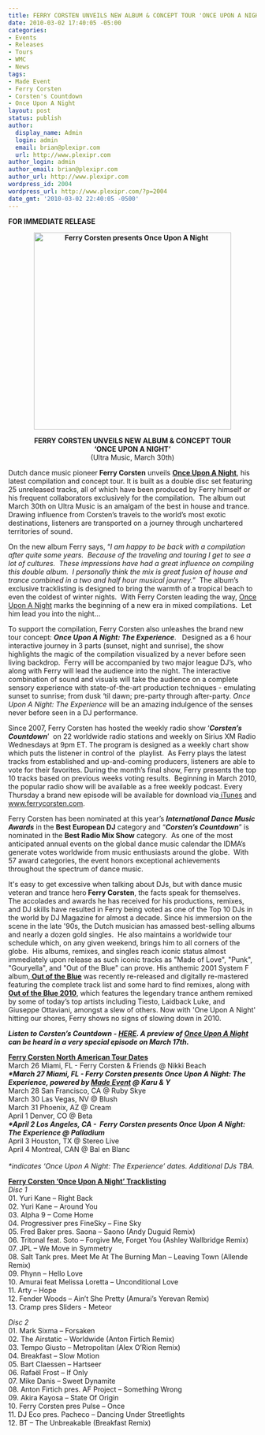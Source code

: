 ```yaml
---
title: FERRY CORSTEN UNVEILS NEW ALBUM & CONCEPT TOUR 'ONCE UPON A NIGHT'
date: 2010-03-02 17:40:05 -05:00
categories:
- Events
- Releases
- Tours
- WMC
- News
tags:
- Made Event
- Ferry Corsten
- Corsten's Countdown
- Once Upon A Night
layout: post
status: publish
author:
  display_name: Admin
  login: admin
  email: brian@plexipr.com
  url: http://www.plexipr.com
author_login: admin
author_email: brian@plexipr.com
author_url: http://www.plexipr.com
wordpress_id: 2004
wordpress_url: http://www.plexipr.com/?p=2004
date_gmt: '2010-03-02 22:40:05 -0500'
---
```


<p><strong>FOR IMMEDIATE RELEASE</strong></p>
<p style="text-align: center;"><strong><a href="http://www.ferrycorsten.com"><img class="size-full wp-image-2005 aligncenter" title="Ferry Corsten presents Once Upon A Night" src="http://www.plexipr.com/wp-content/uploads/2010/03/plexipr_FerryCorstenOnceUponANight_3.jpg" alt="Ferry Corsten presents Once Upon A Night" width="400" height="400" /></a><br />
</strong></p>
<p style="text-align: center;"><strong>FERRY CORSTEN UNVEILS NEW ALBUM &amp; CONCEPT TOUR<br />
‘ONCE UPON A NIGHT’</strong><br />
(Ultra Music, March 30th)</p>
<p style="text-align: left;">Dutch dance music pioneer<strong> Ferry Corsten</strong> unveils <span style="text-decoration: underline;"><strong>Once Upon A Night</strong></span>, his latest compilation and concept tour. It is built as a double disc set featuring 25 unreleased tracks, all of which have been produced by Ferry himself or his frequent collaborators exclusively for the compilation.  The album out March 30th on Ultra Music is an amalgam of the best in house and trance. Drawing influence from Corsten’s travels to the world’s most exotic destinations, listeners are transported on a journey through unchartered territories of sound.</p>
<p>On the new album Ferry says, “<em>I am happy to be back with a compilation after quite some years.  Because of the traveling and touring I get to see a lot of cultures.  These impressions have had a great influence on compiling this double album.  I personally think the mix is great fusion of house and trance combined in a two and half hour musical journey.</em>”  The album’s exclusive tracklisting is designed to bring the warmth of a tropical beach to even the coldest of winter nights.  With Ferry Corsten leading the way, <span style="text-decoration: underline;">Once Upon A Night</span> marks the beginning of a new era in mixed compilations.  Let him lead you into the night…</p>
<p>To support the compilation, Ferry Corsten also unleashes the brand new tour concept: <em><strong>Once Upon A Night: The Experience</strong></em>.   Designed as a 6 hour interactive journey in 3 parts (sunset, night and sunrise), the show highlights the magic of the compilation visualized by a never before seen living backdrop.  Ferry will be accompanied by two major league DJ’s, who along with Ferry will lead the audience into the night. The interactive combination of sound and visuals will take the audience on a complete sensory experience with state-of-the-art production techniques - emulating sunset to sunrise; from dusk ‘til dawn; pre-party through after-party. <em>Once Upon A Night: The Experience </em>will be an amazing indulgence of the senses never before seen in a DJ performance.</p>
<p>Since 2007, Ferry Corsten has hosted the weekly radio show ‘<em><strong>Corsten’s Countdown</strong></em>’  on 22 worldwide radio stations and weekly on Sirius XM Radio Wednesdays at 9pm ET. The program is designed as a weekly chart show which puts the listener in control of the  playlist.  As Ferry plays the latest tracks from established and up-and-coming producers, listeners are able to vote for their favorites. During the month’s final show, Ferry presents the top 10 tracks based on previous weeks voting results.  Beginning in March 2010, the popular radio show will be available as a free weekly podcast. Every Thursday a brand new episode will be available for download via<a href="http://www.itunes.apple.com"> iTunes</a> and <a href="http://">www.ferrycorsten.com</a>.</p>
<p>Ferry Corsten has been nominated at this year’s <em><strong>International Dance Music Awards</strong></em> in the <strong>Best European DJ</strong> category and “<em><strong>Corsten’s Countdown</strong></em>” is nominated in the <strong>Best Radio Mix Show</strong> category.  As one of the most anticipated annual events on the global dance music calendar the IDMA’s generate votes worldwide from music enthusiasts around the globe.  With 57 award categories, the event honors exceptional achievements throughout the spectrum of dance music.</p>
<p>It's easy to get excessive when talking about DJs, but with dance music veteran and trance hero<strong> Ferry Corsten</strong>, the facts speak for themselves.  The accolades and awards he has received for his productions, remixes, and DJ skills have resulted in Ferry being voted as one of the Top 10 DJs in the world by DJ Magazine for almost a decade. Since his immersion on the scene in the late '90s, the Dutch musician has amassed best-selling albums and nearly a dozen gold singles.  He also maintains a worldwide tour schedule which, on any given weekend, brings him to all corners of the globe.  His albums, remixes, and singles reach iconic status almost immediately upon release as such iconic tracks as "Made of Love", "Punk", "Gouryella", and "Out of the Blue" can prove. His anthemic 2001 System F album,<span style="text-decoration: underline;"><strong> Out of the Blue</strong></span> was recently re-released and digitally re-mastered featuring the complete track list and some hard to find remixes, along with <span style="text-decoration: underline;"><strong>Out of the Blue 2010</strong></span>, which features the legendary trance anthem remixed by some of today’s top artists including Tiesto, Laidback Luke, and Giuseppe Ottaviani, amongst a slew of others. Now with 'One Upon A Night' hitting our shores, Ferry shows no signs of slowing down in 2010.</p>
<p><em><strong>Listen to Corsten’s Countdown - <a href="http://www.ferrycorsten.com/countdown/listen.php">HERE</a>. A preview of <span style="text-decoration: underline;">Once Upon A Night</span> can be heard in a very special episode on March 17th. </strong></em></p>
<p><span style="text-decoration: underline;"><strong>Ferry Corsten North American Tour Dates</strong></span><br />
March 26 Miami, FL - Ferry Corsten &amp; Friends @ Nikki Beach<br />
<em><strong>*March 27 Miami, FL - Ferry Corsten presents Once Upon A Night: The Experience, powered by <a href="http://www.MadeEvent.com">Made Event</a> @ Karu &amp; Y</strong></em><br />
March 28 San Francisco, CA @ Ruby Skye<br />
March 30 Las Vegas, NV @ Blush<br />
March 31 Phoenix, AZ @ Cream<br />
April 1 Denver, CO @ Beta<br />
<em><strong>*April 2 Los Angeles, CA -  Ferry Corsten presents Once Upon A Night: The Experience @ Palladium</strong></em><br />
April 3 Houston, TX @ Stereo Live<br />
April 4 Montreal, CAN @ Bal en Blanc<br />
<em><br />
*indicates ‘Once Upon A Night: The Experience’ dates. Additional DJs TBA.</em></p>
<p><span style="text-decoration: underline;"><strong>Ferry Corsten ‘Once Upon A Night’ Tracklisting</strong></span><br />
<em>Disc 1 </em><br />
01. Yuri Kane – Right Back<br />
02. Yuri Kane – Around You<br />
03. Alpha 9 – Come Home<br />
04. Progressiver pres FineSky – Fine Sky<br />
05. Fred Baker pres. Saona – Saono (Andy Duguid Remix)<br />
06. Tritonal feat. Soto – Forgive Me, Forget You (Ashley Wallbridge Remix)<br />
07. JPL – We Move in Symmetry<br />
08. Salt Tank pres. Meet Me At The Burning Man – Leaving Town (Allende Remix)<br />
09. Phynn – Hello Love<br />
10. Amurai feat Melissa Loretta – Unconditional Love<br />
11. Arty – Hope<br />
12. Fender Woods – Ain’t She Pretty (Amurai’s Yerevan Remix)<br />
13. Cramp pres Sliders - Meteor</p>
<p><em>Disc 2</em><br />
01. Mark Sixma – Forsaken<br />
02. The Airstatic – Worldwide (Anton Firtich Remix)<br />
03. Tempo Giusto – Metropolitan (Alex O’Rion Remix)<br />
04. Breakfast – Slow Motion<br />
05. Bart Claessen – Hartseer<br />
06. Rafaël Frost – If Only<br />
07. Mike Danis – Sweet Dynamite<br />
08. Anton Firtich pres. AF Project – Something Wrong<br />
09. Akira Kayosa – State Of Origin<br />
10. Ferry Corsten pres Pulse – Once<br />
11. DJ Eco pres. Pacheco – Dancing Under Streetlights<br />
12. BT – The Unbreakable (Breakfast Remix)</p>
